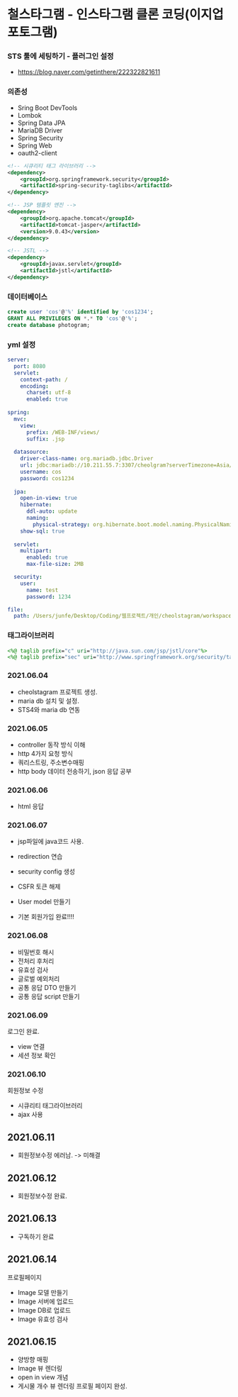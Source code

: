 # 철스타그램 - 인스타그램 클론 코딩(이지업 포토그램)

### STS 툴에 세팅하기 - 플러그인 설정
- https://blog.naver.com/getinthere/222322821611

### 의존성

- Sring Boot DevTools
- Lombok
- Spring Data JPA
- MariaDB Driver
- Spring Security
- Spring Web
- oauth2-client

```xml
<!-- 시큐리티 태그 라이브러리 -->
<dependency>
	<groupId>org.springframework.security</groupId>
	<artifactId>spring-security-taglibs</artifactId>
</dependency>

<!-- JSP 템플릿 엔진 -->
<dependency>
	<groupId>org.apache.tomcat</groupId>
	<artifactId>tomcat-jasper</artifactId>
	<version>9.0.43</version>
</dependency>

<!-- JSTL -->
<dependency>
	<groupId>javax.servlet</groupId>
	<artifactId>jstl</artifactId>
</dependency>
```

### 데이터베이스

```sql
create user 'cos'@'%' identified by 'cos1234';
GRANT ALL PRIVILEGES ON *.* TO 'cos'@'%';
create database photogram;
```

### yml 설정

```yml
server:
  port: 8080
  servlet:
    context-path: /
    encoding:
      charset: utf-8
      enabled: true
    
spring:
  mvc:
    view:
      prefix: /WEB-INF/views/
      suffix: .jsp
      
  datasource:
    driver-class-name: org.mariadb.jdbc.Driver
    url: jdbc:mariadb://10.211.55.7:3307/cheolgram?serverTimezone=Asia/Seoul
    username: cos
    password: cos1234
    
  jpa:
    open-in-view: true
    hibernate:
      ddl-auto: update
      naming:
        physical-strategy: org.hibernate.boot.model.naming.PhysicalNamingStrategyStandardImpl
    show-sql: true
      
  servlet:
    multipart:
      enabled: true
      max-file-size: 2MB

  security:
    user:
      name: test
      password: 1234   

file:
  path: /Users/junfe/Desktop/Coding/웹프로젝트/개인/cheolstagram/workspace/springbootwork/upload/
```

### 태그라이브러리

```jsp
<%@ taglib prefix="c" uri="http://java.sun.com/jsp/jstl/core"%>
<%@ taglib prefix="sec" uri="http://www.springframework.org/security/tags"%>
```


### 2021.06.04
- cheolstagram 프로젝트 생성.
- maria db 설치 및 설정.
- STS4와 maria db 연동

### 2021.06.05
- controller 동작 방식 이해
- http 4가지 요청 방식
- 쿼리스트링, 주소변수매핑
- http body 데이터 전송하기, json 응답 공부

### 2021.06.06
- html 응답

### 2021.06.07
- jsp파일에 java코드 사용.
- redirection 연습

- security config 생성
- CSFR 토큰 해제
- User model 만들기
- 기본 회원가입 완료!!!!

### 2021.06.08
- 비밀번호 해시
- 전처리 후처리
- 유효성 검사
- 글로벌 예외처리
- 공통 응답 DTO 만들기
- 공통 응답 script 만들기

### 2021.06.09
로그인 완료.
- view 연결
- 세션 정보 확인

### 2021.06.10
회원정보 수정
- 시큐리티 태그라이브러리
- ajax 사용

## 2021.06.11
- 회원정보수정 에러남. -> 미해결

## 2021.06.12
- 회원정보수정 완료.

## 2021.06.13
- 구독하기 완료

## 2021.06.14
프로필페이지
- Image 모델 만들기
- Image 서버에 업로드
- Image DB로 업로드
- Image 유효성 검사

## 2021.06.15
- 양방향 매핑
- Image 뷰 렌더링
- open in view 개념
- 게시물 개수 뷰 렌더링
프로필 페이지 완성.
